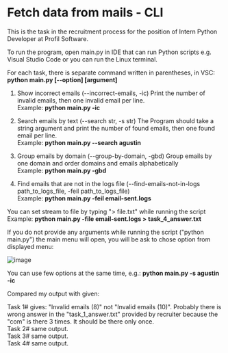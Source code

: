 # Fetch data from mails - CLI
This is the task in the recruitment process for the position of Intern Python Developer at Profil Software. 

To run the program, open main.py in IDE that can run Python scripts e.g. Visual Studio Code or you can run the Linux terminal.  </br>

For each task, there is separate command written in parentheses, in VSC:
<b> python main.py [--option] [argument] </b>

1. Show incorrect emails (--incorrect-emails, -ic)
Print the number of invalid emails, then one invalid email per line. </br>
Example: <b> python main.py -ic </b>

2. Search emails by text (--search str, -s str)
The Program should take a string argument and print the number of found emails, then one found email per line. </br>
Example: <b> python main.py --search agustin </b>

3. Group emails by domain (--group-by-domain, -gbd)
Group emails by one domain and order domains and emails alphabetically </br>
Example: <b> python main.py -gbd </b>

4. Find emails that are not in the logs file (--find-emails-not-in-logs path_to_logs_file, -feil path_to_logs_file) </br>
Example: <b> python main.py -feil email-sent.logs </b>

You can set stream to file by typing "> file.txt" while running the script
Example: <b> python main.py -file email-sent.logs > task_4_answer.txt </b>

If you do not provide any arguments while running the script ("python main.py") the main menu will open, you will be ask to chose option from displayed menu:

![image](https://user-images.githubusercontent.com/56487722/178326971-c6c24617-e086-4023-af01-cd29b2607c49.png)

You can use few options at the same time, e.g.: <b> python main.py -s agustin -ic </b>

Compared my output with given:

Task 1# gives: "Invalid emails (8)" not "Invalid emails (10)". Probably there is wrong answer in the "task_1_answer.txt" provided by recruiter because the "com" is there 3 times. It should be there only once. </br>
Task 2# same output. </br>
Task 3# same output. </br>
Task 4# same output. </br>
